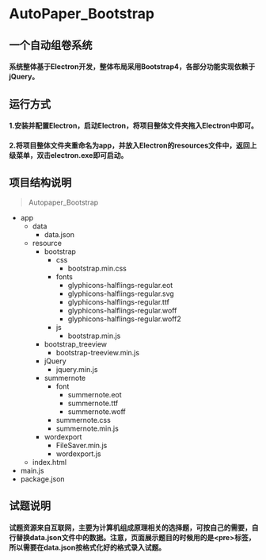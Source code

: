 # AutoPaper_Bootstrap
## 一个自动组卷系统
#### 系统整体基于Electron开发，整体布局采用Bootstrap4，各部分功能实现依赖于jQuery。
## 运行方式
#### 1.安装并配置Electron，启动Electron，将项目整体文件夹拖入Electron中即可。
#### 2.将项目整体文件夹重命名为app，并放入Electron的resources文件中，返回上级菜单，双击electron.exe即可启动。
## 项目结构说明
>Autopaper_Bootstrap
* app
    * data
        * data.json
    * resource
        * bootstrap
            * css
                * bootstrap.min.css
            * fonts
                * glyphicons-halflings-regular.eot
                * glyphicons-halflings-regular.svg
                * glyphicons-halflings-regular.ttf
                * glyphicons-halflings-regular.woff
                * glyphicons-halflings-regular.woff2
            * js
                * bootstrap.min.js
        * bootstrap_treeview
            * bootstrap-treeview.min.js 
        * jQuery
            * jquery.min.js
        * summernote
            * font
                * summernote.eot
                * summernote.ttf
                * summernote.woff
            * summernote.css
            * summernote.min.js
        * wordexport
            * FileSaver.min.js
            * wordexport.js
    * index.html
* main.js
* package.json

## 试题说明
#### 试题资源来自互联网，主要为计算机组成原理相关的选择题，可按自己的需要，自行替换data.json文件中的数据。注意，页面展示题目的时候用的是\<pre\>标签，所以需要在data.json按格式化好的格式录入试题。


